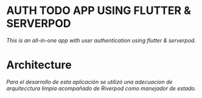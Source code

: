 # AUTH TODO APP USING FLUTTER & SERVERPOD

_This is an all-in-one app with user authentication using flutter & serverpod._

# Architecture

_Para el desarrollo de esta aplicación se utilizó una adecuacion de arquitecctura limpia acompañado de Riverpod como manejador de estado._
